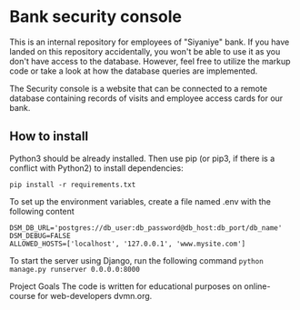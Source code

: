 # Bank security console

This is an internal repository for employees of "Siyaniye" bank. If you have landed on this repository accidentally, you won't be able to use it as you don't have access to the database. However, feel free to utilize the markup code or take a look at how the database queries are implemented.

The Security console is a website that can be connected to a remote database containing records of visits and employee access cards for our bank.

## How to install

Python3 should be already installed. Then use pip (or pip3, if there is a conflict with Python2) to install dependencies:

`pip install -r requirements.txt`

To set up the environment variables, create a file named .env with the following content

```
DSM_DB_URL='postgres://db_user:db_password@db_host:db_port/db_name'
DSM_DEBUG=FALSE
ALLOWED_HOSTS=['localhost', '127.0.0.1', 'www.mysite.com']
```

To start the server using Django, run the following command `python manage.py runserver 0.0.0.0:8000`

Project Goals
The code is written for educational purposes on online-course for web-developers dvmn.org.